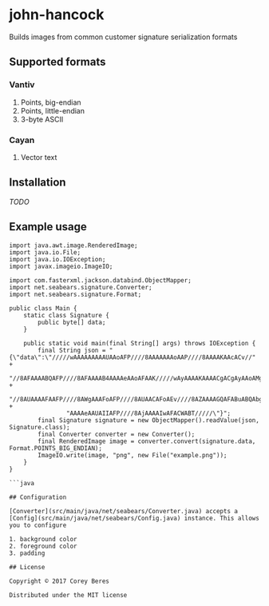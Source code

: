 # john-hancock

Builds images from common customer signature serialization formats

## Supported formats

### Vantiv

1. Points, big-endian
2. Points, little-endian
3. 3-byte ASCII

### Cayan

1. Vector text

## Installation

_TODO_

## Example usage

```
import java.awt.image.RenderedImage;
import java.io.File;
import java.io.IOException;
import javax.imageio.ImageIO;

import com.fasterxml.jackson.databind.ObjectMapper;
import net.seabears.signature.Converter;
import net.seabears.signature.Format;

public class Main {
    static class Signature {
        public byte[] data;
    }

    public static void main(final String[] args) throws IOException {
        final String json = "{\"data\":\"/////wAAAAAAAAAUAAoAFP////8AAAAAAAoAAP////8AAAAKAAcACv//" +
                "//8AFAAAABQAFP////8AFAAAAB4AAAAeAAoAFAAK/////wAyAAAAKAAAACgACgAyAAoAMgAUACgAFP//" +
                "//8AUAAAAFAAFP////8AWgAAAFoAFP////8AUAACAFoAEv////8AZAAAAGQAFABuABQAbgAA/////wB4" +
                "AAAAeAAUAIIAFP////8AjAAAAIwAFACWABT/////\"}";
        final Signature signature = new ObjectMapper().readValue(json, Signature.class);
        final Converter converter = new Converter();
        final RenderedImage image = converter.convert(signature.data, Format.POINTS_BIG_ENDIAN);
        ImageIO.write(image, "png", new File("example.png"));
    }
}

```java

## Configuration

[Converter](src/main/java/net/seabears/Converter.java) accepts a [Config](src/main/java/net/seabears/Config.java) instance. This allows you to configure

1. background color
2. foreground color
3. padding

## License

Copyright © 2017 Corey Beres

Distributed under the MIT license

